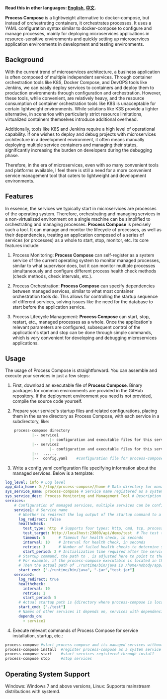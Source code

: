 **Read this in other languages: [English](README.md), [中文](README_zh.md).**

**Process Compose** is a lightweight alternative to docker-compose, but instead of orchestrating containers, it orchestrates processes. It uses a YAML configuration syntax similar to docker-compose to configure and manage processes, mainly for deploying microservices applications in resource-sensitive environments and quickly setting up microservices application environments in development and testing environments.

## Background
With the current trend of microservices architecture, a business application is often composed of multiple independent services. Through container orchestration tools like K8S, Docker Compose, and DevOPS tools like Jenkins, we can easily deploy services to containers and deploy them to production environments through configuration and orchestration. However, these tools, while convenient, are relatively heavy, and the resource consumption of container orchestration tools like K8S is unacceptable for certain lightweight environments. While solutions like K3S provide a lighter alternative, in scenarios with particularly strict resource limitations, virtualized containers themselves introduce additional overhead.

Additionally, tools like K8S and Jenkins require a high level of operational capability. If one wishes to deploy and debug projects with microservices architecture in a development environment, it often means manually deploying multiple service containers and managing their states, significantly increasing the burden on developers during the debugging phase.

Therefore, in the era of microservices, even with so many convenient tools and platforms available, I feel there is still a need for a more convenient service management tool that caters to lightweight and development environments.

## Features
In essence, the services we typically start in microservices are processes of the operating system. Therefore, orchestrating and managing services in a non-virtualized environment on a single machine can be simplified to orchestrating and managing processes. **Process Compose** is precisely such a tool. It can manage and monitor the lifecycle of processes, as well as their dependencies, treating an application composed of a series of services (or processes) as a whole to start, stop, monitor, etc. Its core features include:

1. Process Monitoring:
   **Process Compose** can self-register as a system service of the current operating system to monitor managed processes, similar to what supervisor does, but it can monitor multiple processes simultaneously and configure different process health check methods (check methods, check intervals, etc.).
   
2. Process Orchestration:
   **Process Compose** can specify dependencies between managed services, similar to what most container orchestration tools do. This allows for controlling the startup sequence of different services, solving issues like the need for the database to start before the application service.

3. Process Lifecycle Management:
   **Process Compose** can start, stop, restart, etc., managed processes as a whole. Once the application's relevant parameters are configured, subsequent control of the application's start and stop can be done through simple commands, which is very convenient for developing and debugging microservices applications.

## Usage
The usage of Process Compose is straightforward. You can assemble and execute your services in just a few steps:
1. First, download an executable file of **Process Compose**. Binary packages for common environments are provided in the GitHub repository. If the deployment environment you need is not provided, compile the source code yourself.
   
2. Prepare your service's startup files and related configurations, placing them in the same directory as Process Compose, with each service in a subdirectory, like:
```bash
	process-compose directory
			|-- service1
					|- configuration and executable files for this service
			|-- service2
					|- configuration and executable files for this service
			|--  ......
			|--  config.yaml    #configuration file for process-compose
```

3. Write a config.yaml configuration file specifying information about the managed services. Below is a template:
```yaml
log_level: info # Log level
app_data_home: D://tmp//process-compose//home # Data directory for managed services, default is the .process-compose folder in the home directory of the current user
sys_service_name: process-compose # Service name registered as a system service
sys_service_desc: Process Monitoring and Management Tool # Description of the service registered as a system service
services:
    # Configuration of managed services, multiple services can be configured below
    service1: # Service name
      # Whether to redirect the log output of the startup command to a specific file as the service log (generally used in scenarios where the service cannot actively output log files), the redirected log will be placed in the {app_data_home}/{service_name}/logs directory
      log_redirect: false
      healthcheck: 
        test_type: http  # Supports four types: http, cmd, tcp, process. The default is process, which checks whether the process is alive
        test_target: http://localhost:23800/api/demo/test  # The test target is determined based on the value of test_type. For http, the complete URL starting with http:// needs to be configured; for tcp, the IP:port needs to be configured; for cmd, the command to be executed needs to be configured
        timeout: 5      # Timeout for health check, in seconds
        interval: 10    # Interval for health check, in seconds
        retries: 3      # Number of failed health checks to determine service failure
        start_period: 2 # Initialization time required after the service starts, during this period health checks will not be performed
      # Startup command, the path to . is adjusted here to point to the main directory of the service itself
      # For example, if the process-compose executable is located in the /home/nobody/app directory
      # Then the actual path of ./runtime/bin/java is /home/nobody/app/service1/runtime/bin/java
      start_cmd: ["./runtime/bin/java", "-jar","test.jar"] 
    service2:
      log_redirect: true 
      healthcheck:
        interval: 10 
        retries: 1    
        start_period: 5
      # Actual startup path is {directory where process-compose is located}/service2/test
      start_cmd: ["./test"]
      # Names of other services it depends on, services with dependencies configured will wait for the dependent services to have OK health status before starting
      depends_on:
        - service1
```

4. Execute relevant commands of Process Compose for service installation, startup, etc.:
```bash
process-compose #start process-compose and its managed services without using system services
process-compose install  #register process-compose as a system service
process-compose start    #start services registered through install
process-compose stop     #stop services
```

## Operating System Support
Windows: Windows 7 and above versions,
Linux: Supports mainstream distributions with systemd.